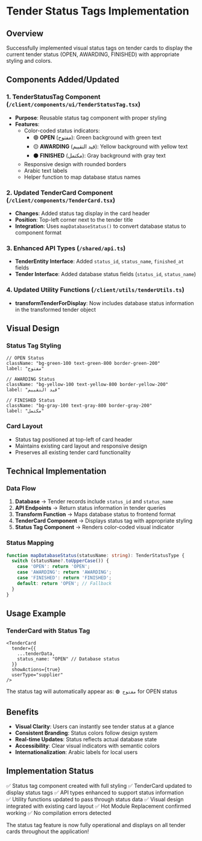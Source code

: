 # Tender Status Tags Implementation

## Overview
Successfully implemented visual status tags on tender cards to display the current tender status (OPEN, AWARDING, FINISHED) with appropriate styling and colors.

## Components Added/Updated

### 1. TenderStatusTag Component (`/client/components/ui/TenderStatusTag.tsx`)
- **Purpose**: Reusable status tag component with proper styling
- **Features**:
  - Color-coded status indicators:
    - 🟢 **OPEN** (مفتوح): Green background with green text
    - 🟡 **AWARDING** (قيد التقييم): Yellow background with yellow text  
    - ⚫ **FINISHED** (مكتمل): Gray background with gray text
  - Responsive design with rounded borders
  - Arabic text labels
  - Helper function to map database status names

### 2. Updated TenderCard Component (`/client/components/TenderCard.tsx`)
- **Changes**: Added status tag display in the card header
- **Position**: Top-left corner next to the tender title
- **Integration**: Uses `mapDatabaseStatus()` to convert database status to component format

### 3. Enhanced API Types (`/shared/api.ts`)
- **TenderEntity Interface**: Added `status_id`, `status_name`, `finished_at` fields
- **Tender Interface**: Added database status fields (`status_id`, `status_name`)

### 4. Updated Utility Functions (`/client/utils/tenderUtils.ts`)
- **transformTenderForDisplay**: Now includes database status information in the transformed tender object

## Visual Design

### Status Tag Styling
```tsx
// OPEN Status
className: "bg-green-100 text-green-800 border-green-200"
label: "مفتوح"

// AWARDING Status  
className: "bg-yellow-100 text-yellow-800 border-yellow-200"
label: "قيد التقييم"

// FINISHED Status
className: "bg-gray-100 text-gray-800 border-gray-200"  
label: "مكتمل"
```

### Card Layout
- Status tag positioned at top-left of card header
- Maintains existing card layout and responsive design
- Preserves all existing tender card functionality

## Technical Implementation

### Data Flow
1. **Database** → Tender records include `status_id` and `status_name`
2. **API Endpoints** → Return status information in tender queries
3. **Transform Function** → Maps database status to frontend format
4. **TenderCard Component** → Displays status tag with appropriate styling
5. **Status Tag Component** → Renders color-coded visual indicator

### Status Mapping
```typescript
function mapDatabaseStatus(statusName: string): TenderStatusType {
  switch (statusName?.toUpperCase()) {
    case 'OPEN': return 'OPEN';
    case 'AWARDING': return 'AWARDING'; 
    case 'FINISHED': return 'FINISHED';
    default: return 'OPEN'; // Fallback
  }
}
```

## Usage Example

### TenderCard with Status Tag
```tsx
<TenderCard 
  tender={{
    ...tenderData,
    status_name: "OPEN" // Database status
  }}
  showActions={true}
  userType="supplier"
/>
```

The status tag will automatically appear as:
`🟢 مفتوح` for OPEN status

## Benefits
- **Visual Clarity**: Users can instantly see tender status at a glance
- **Consistent Branding**: Status colors follow design system
- **Real-time Updates**: Status reflects actual database state
- **Accessibility**: Clear visual indicators with semantic colors
- **Internationalization**: Arabic labels for local users

## Implementation Status
✅ Status tag component created with full styling
✅ TenderCard updated to display status tags
✅ API types enhanced to support status information  
✅ Utility functions updated to pass through status data
✅ Visual design integrated with existing card layout
✅ Hot Module Replacement confirmed working
✅ No compilation errors detected

The status tag feature is now fully operational and displays on all tender cards throughout the application!